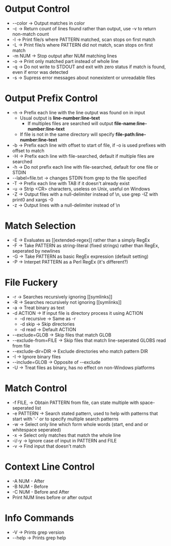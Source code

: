 # Output Control
- --color -> Output matches in color
- -c -> Return count of lines found rather than output, use -v to return non-match count
- -l -> Print file/s where PATTERN matched, scan stops on first match
- -L -> Print file/s where PATTERN did not match, scan stops on first match
- -m NUM -> Stop output after NUM matching lines
- -o -> Print only matched part instead of whole line
- -q -> Do not write to STDOUT and exit with zero status if match is found, even if error was detected
- -s -> Supress error messages about nonexistent or unreadable files

# Output Prefix Control
- -n -> Prefix each line with the line output was found on in input
	- Usual output is **line-number:line-text**
		- If multiples files are searched will output **file-name:line-number:line-text**
	- If file is not in the same directory will specify **file-path:line-number:line-text**
- -b -> Prefix each line with offset to start of file, if -o is used prefixes with offset to match
- -H -> Prefix each line with file-searched, default if multiple files are searched
- -h -> Do not prefix each line with file-searched, default for one file or STDIN
- \--label=file.txt -> changes STDIN from grep to the file specified 
- -T -> Prefix each line with TAB if it doesn't already exist
- -u -> Strip \<CR> characters, useless on Unix, useful on Windows 
- -Z -> Output files with a null-delimiter instead of \\n, use grep -IZ with print0 and xargs -0
- -z -> Output lines with a null-delimiter instead of \\n

# Match Selection
- -E -> Evaluates as [[extended-regex]] rather than a simply RegEx
- -F -> Take PATTERN as string-literal (fixed strings) rather than RegEx, seperated by newlines
- -G -> Take PATTERN as basic RegEx expression (default setting)
- -P -> Interpet PATTERN as a Perl RegEx (it's different?)

# File Fuckery
- -r -> Searches recursively ignoring [[symlinks]]
- -R -> Searches recursively not ignoring [[symlinks]]
- -a -> Treat binary as text
- -d ACTION -> If input file is directory process it using ACTION
	- -d recursive -> Same as -r
	- -d skip -> Skip directories
	- -d read -> Default ACTION
- --exclude=GLOB -> Skip files that match GLOB
- --exclude-from=FILE -> Skip files that match line-seperated GLOBS read from file
- --exclude-dir=DIR -> Exclude directories who match pattern DIR
- -I -> Ignore binary files
- --include=GLOB -> Opposite of --exclude
- -U -> Treat files as binary, has no effect on non-Windows platforms

# Match Control
- -f FILE, -> Obtain PATTERN from file, can state multiple with space-seperated list
- -e PATTERN -> Search stated pattern, used to help with patterns that start with '-' or to specify multiple search patterns
- -w -> Select only line which form whole words (start, end and or whitespace seperated)
- -x -> Select only matches that match the whole line
- -i/-y -> Ignore case of input in PATTERN and FILE
- -v -> Find input that doesn't match

# Context Line Control
- -A NUM - After
- -B NUM - Before
- -C NUM - Before and After
- Print NUM lines before or after output

# Info Commands
- -V -> Prints grep version
- --help -> Prints grep help